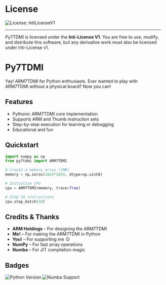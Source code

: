 # License

![License: IntiLicenseV1](https://img.shields.io/badge/License-IntiLicenseV1-red.svg "Totally official, trust me 😏")

---

Py7TDMI is licensed under the **Inti-License V1**.
You are free to use, modify, and distribute this software, but any derivative work must also be licensed under Inti-License v1.

# Py7TDMI

Yay! ARM7TDMI for Python enthusiasts.
Ever wanted to play with ARM7TDMI without a physical board? Now you can!

## Features

* Pythonic ARM7TDMI core implementation
* Supports ARM and Thumb instruction sets
* Step-by-step execution for learning or debugging
* Educational and fun

## Quickstart

```python
import numpy as np
from py7tdmi import ARM7TDMI

# Create a memory array (1MB)
memory = np.zeros(1024*1024, dtype=np.uint8)

# Initialize CPU
cpu = ARM7TDMI(memory, trace=True)

# Step 10 instructions
cpu.step_batch(10)
```

## Credits & Thanks

* **ARM Holdings** – For designing the ARM7TDMI
* **Me!** – For making the ARM7TDMI in Python
* **You!** – For supporting me \:D
* **NumPy** – For fast array operations
* **Numba** – For JIT compilation magic

## Badges

![Python Version](https://img.shields.io/badge/python-3.10%2B-blue)
![Numba Support](https://img.shields.io/badge/numba-supported-green)

